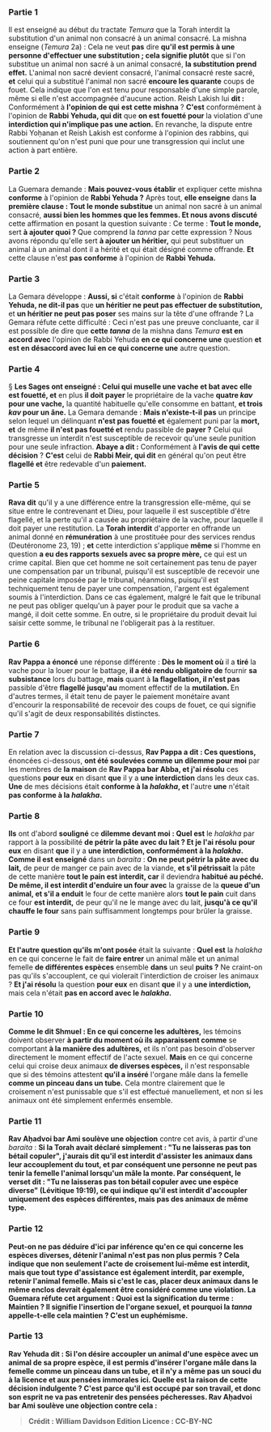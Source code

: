 
### Partie 1
Il est enseigné au début du tractate <i>Temura</i> que la Torah interdit la substitution d'un animal non consacré à un animal consacré. La mishna enseigne (<i>Temura</i> 2a) : Cela ne veut <b>pas</b> dire <b>qu'il est permis à une personne d'effectuer une substitution ; cela signifie plutôt</b> que si l'on substitue</b> un animal non sacré à un animal consacré, <b>la substitution prend effet.</b> L'animal non sacré devient consacré, l'animal consacré reste sacré, <b>et</b> celui qui a substitué l'animal non sacré <b>encoure les quarante</b> coups de fouet. Cela indique que l'on est tenu pour responsable d'une simple parole, même si elle n'est accompagnée d'aucune action. Reish Lakish lui <b>dit : </b> Conformément à <b>l'opinion de qui</b> <b>est cette mishna</b> ? <b>C'est</b> conformément à l'opinion de <b>Rabbi Yehuda, qui dit</b> que <b>on est fouetté pour</b> la violation d'une <b>interdiction qui n'implique pas une action.</b> En revanche, la dispute entre Rabbi Yoḥanan et Reish Lakish est conforme à l'opinion des rabbins, qui soutiennent qu'on n'est puni que pour une transgression qui inclut une action à part entière.

### Partie 2
La Guemara demande : <b>Mais pouvez-vous établir</b> et expliquer cette mishna <b>conforme</b> à l'opinion de <b>Rabbi Yehuda ?</b> Après tout, <b>elle enseigne</b> dans <b>la première clause : Tout le monde substitue</b> un animal non sacré à un animal consacré, <b>aussi bien les hommes que les femmes. Et nous avons discuté</b> cette affirmation en posant la question suivante : Ce terme : <b>Tout le monde,</b> sert <b>à ajouter quoi ? </b> Que comprend la <i>tanna</i> par cette expression ? Nous avons répondu qu'elle sert <b>à ajouter un héritier,</b> qui peut substituer un animal à un animal dont il a hérité et qui était désigné comme offrande. <b>Et</b> cette clause n'est <b>pas conforme</b> à l'opinion de <b>Rabbi Yehuda.</b>

### Partie 3
La Gemara développe : <b>Aussi, si</b> c'était <b>conforme</b> à l'opinion de <b>Rabbi Yehuda, ne dit-il pas</b> que <b>un héritier ne peut pas effectuer de substitution,</b> et <b>un héritier ne peut pas poser</b> ses mains sur la tête d'une offrande ? La Gemara réfute cette difficulté : Ceci n'est pas une preuve concluante, car il est possible de dire que <b>cette <i>tanna</i></b> de la mishna dans <i>Temura</i> <b>est en accord avec</b> l'opinion de Rabbi Yehuda <b>en ce qui concerne une</b> question <b>et est en désaccord avec lui en ce qui concerne une</b> autre question.

### Partie 4
§ <b>Les Sages ont enseigné : Celui qui muselle une vache et bat avec elle est fouetté, et</b> en plus <b>il doit payer</b> le propriétaire de la vache <b>quatre <i>kav</i> pour une vache,</b> la quantité habituelle qu'elle consomme en battant, <b>et trois <i>kav</i> pour un âne.</b> La Gemara demande : <b>Mais n'existe-t-il pas</b> un principe selon lequel un délinquant <b>n'est pas fouetté et</b> également puni par la <b>mort, et</b> de même <b>il n'est pas fouetté et</b> rendu passible de <b>payer ?</b> Celui qui transgresse un interdit n'est susceptible de recevoir qu'une seule punition pour une seule infraction. <b>Abaye a dit :</b> Conformément à <b>l'avis de qui</b> <b>cette décision</b> ? <b>C'est</b> celui de <b>Rabbi Meir, qui dit</b> en général qu'on peut être <b>flagellé et</b> être redevable d'un <b>paiement.</b>

### Partie 5
<b>Rava dit</b> qu'il y a une différence entre la transgression elle-même, qui se situe entre le contrevenant et Dieu, pour laquelle il est susceptible d'être flagellé, et la perte qu'il a causée au propriétaire de la vache, pour laquelle il doit payer une restitution. La <b>Torah interdit</b> d'apporter en offrande un animal donné en <b>rémunération</b> à une prostituée pour des services rendus (Deutéronome 23, 19) ; <b>et</b> cette interdiction s'applique <b>même</b> si l'homme en question <b>a eu des rapports sexuels avec sa propre mère,</b> ce qui est un crime capital. Bien que cet homme ne soit certainement pas tenu de payer une compensation par un tribunal, puisqu'il est susceptible de recevoir une peine capitale imposée par le tribunal, néanmoins, puisqu'il est techniquement tenu de payer une compensation, l'argent est également soumis à l'interdiction. Dans ce cas également, malgré le fait que le tribunal ne peut pas obliger quelqu'un à payer pour le produit que sa vache a mangé, il doit cette somme. En outre, si le propriétaire du produit devait lui saisir cette somme, le tribunal ne l'obligerait pas à la restituer.

### Partie 6
<b>Rav Pappa a énoncé</b> une réponse différente : <b>Dès le moment où</b> il a <b>tiré</b> la vache pour la louer pour le battage, <b>il a été rendu obligatoire de</b> fournir <b>sa subsistance</b> lors du battage, <b>mais</b> quant à <b>la flagellation, il n'est pas</b> passible d'être <b>flagellé jusqu'au</b> moment effectif de la <b>mutilation. </b> En d'autres termes, il était tenu de payer le paiement monétaire avant d'encourir la responsabilité de recevoir des coups de fouet, ce qui signifie qu'il s'agit de deux responsabilités distinctes.

### Partie 7
En relation avec la discussion ci-dessus, <b>Rav Pappa a dit : Ces questions,</b> énoncées ci-dessous, <b>ont été soulevées comme un dilemme pour moi</b> par les membres de <b>la maison</b> de <b>Rav Pappa bar Abba, et j'ai résolu</b> ces questions <b>pour eux</b> en disant <b>que</b> il y a <b>une interdiction</b> dans les deux cas. <b>Une</b> de mes décisions était <b>conforme à la <i>halakha</i>, et</b> l'autre <b>une</b> n'était <b>pas conforme à la <i>halakha</i>.</b>

### Partie 8
<b>Ils</b> ont d'abord <b>souligné</b> ce <b>dilemme devant moi : Quel est</b> le <i>halakha</i> par rapport à la possibilité <b>de pétrir la pâte avec du lait ? Et je l'ai résolu</b> <b>pour eux</b> en disant <b>que</b> il y a <b>une interdiction, conformément à la <i>halakha</i>. Comme il est enseigné</b> dans un <i>baraita</i> : <b>On ne peut pétrir la pâte avec du lait,</b> de peur de manger ce pain avec de la viande, <b>et s'il pétrissait</b> la pâte de cette manière <b>tout le pain est interdit, car</b> il deviendra <b>habitué au péché. De même, il est interdit d'enduire un four avec</b> la graisse de la <b>queue d'un animal, et s'il a enduit</b> le four de cette manière alors <b>tout le pain</b> cuit dans ce four <b>est interdit,</b> de peur qu'il ne le mange avec du lait, <b>jusqu'à ce qu'il chauffe le four</b> sans pain suffisamment longtemps pour brûler la graisse.

### Partie 9
<b>Et l'autre question qu'ils m'ont posée</b> était la suivante : <b>Quel est</b> la <i>halakha</i> en ce qui concerne le fait de <b>faire entrer</b> un animal mâle et un animal femelle <b>de différentes espèces</b> ensemble <b>dans</b> un seul <b>puits ?</b> Ne craint-on pas qu'ils s'accouplent, ce qui violerait l'interdiction de croiser les animaux ? <b>Et j'ai résolu</b> la question <b>pour eux</b> en disant <b>que</b> il y a <b>une interdiction,</b> mais cela n'était <b>pas en accord avec le <i>halakha</i>.</b>

### Partie 10
<b>Comme le dit Shmuel : En ce qui concerne les adultères,</b> les témoins doivent observer <b>à partir du moment où ils apparaissent comme</b> se comportant <b>à la manière des adultères,</b> et ils n'ont pas besoin d'observer directement le moment effectif de l'acte sexuel. <b>Mais</b> en ce qui concerne celui qui croise deux animaux <b>de diverses espèces,</b> il n'est responsable que si des témoins attestent <b>qu'il a inséré</b> l'organe mâle dans la femelle <b>comme un pinceau dans un tube.</b> Cela montre clairement que le croisement n'est punissable que s'il est effectué manuellement, et non si les animaux ont été simplement enfermés ensemble.

### Partie 11
<b>Rav Aḥadvoi bar Ami soulève une objection</b> contre cet avis, à partir d'une <i>baraita</i> : <b>Si la Torah avait <b>déclaré</b> simplement : <b>"Tu ne laisseras pas ton bétail copuler", j'aurais dit</b> qu'il est interdit d'assister les animaux dans leur accouplement du tout, et par conséquent <b>une personne ne peut pas tenir la</b> femelle <b>l'animal lorsqu'un mâle la monte. </b> Par conséquent, <b>le verset dit :</b> "Tu ne laisseras pas ton bétail copuler <b>avec une espèce diverse"</b> (Lévitique 19:19), ce qui indique qu'il est interdit d'accoupler uniquement des espèces différentes, mais pas des animaux de même type.

### Partie 12
Peut-on <b>ne pas</b> déduire d'ici <b>par inférence qu'en ce qui concerne les espèces diverses, détenir</b> l'animal <b>n'est pas non plus</b> permis ? Cela indique que non seulement l'acte de croisement lui-même est interdit, mais que tout type d'assistance est également interdit, par exemple, retenir l'animal femelle. Mais si c'est le cas, placer deux animaux dans le même enclos devrait également être considéré comme une violation. La Guemara réfute cet argument : <b>Quoi</b> est la signification du terme : <b>Maintien ?</b> Il signifie <b>l'insertion</b> de l'organe sexuel, <b>et pourquoi</b> la <i>tanna</i> <b>appelle-t-elle cela maintien ?</b> C'est <b>un euphémisme.</b>

### Partie 13
<b>Rav Yehuda dit :</b> Si l'on désire accoupler un animal d'une <b>espèce avec</b> un animal <b>de sa</b> propre <b>espèce,</b> il est <b>permis d'insérer</b> l'organe mâle dans la femelle <b>comme un pinceau dans un tube, et il n'y a même pas</b> un souci <b>du à la licence</b> et aux pensées immorales ici. <b>Quelle est la raison</b> de cette décision indulgente ? C'est parce qu'il est <b>occupé par son travail,</b> et donc son esprit ne va pas entretenir des pensées pécheresses. <b>Rav Aḥadvoi bar Ami soulève une objection</b> contre cela :

>Crédit : William Davidson Edition
>Licence : CC-BY-NC